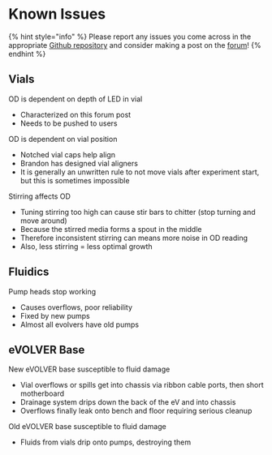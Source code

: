# Known Issues

{% hint style="info" %}
Please report any issues you come across in the appropriate [Github repository](https://github.com/FYNCH-BIO/) and consider making a post on the [forum](https://www.evolver.bio/)!
{% endhint %}

## Vials

OD is dependent on depth of LED in vial

* Characterized on this forum post
* Needs to be pushed to users

OD is dependent on vial position

* Notched vial caps help align
* Brandon has designed vial aligners
* It is generally an unwritten rule to not move vials after experiment start, but this is sometimes impossible

Stirring affects OD

* Tuning stirring too high can cause stir bars to chitter (stop turning and move around)
* Because the stirred media forms a spout in the middle
* Therefore inconsistent stirring can means more noise in OD reading
* Also, less stirring = less optimal growth

## Fluidics

Pump heads stop working

* Causes overflows, poor reliability
* Fixed by new pumps
* Almost all evolvers have old pumps

## eVOLVER Base

New eVOLVER base susceptible to fluid damage

* Vial overflows or spills get into chassis via ribbon cable ports, then short motherboard
* Drainage system drips down the back of the eV and into chassis
* Overflows finally leak onto bench and floor requiring serious cleanup

Old eVOLVER base susceptible to fluid damage

* Fluids from vials drip onto pumps, destroying them
